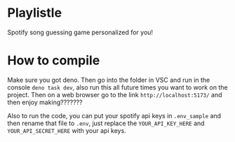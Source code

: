 # Playlistle
Spotify song guessing game personalized for you!

# How to compile
Make sure you got deno. Then go into the folder in VSC and run in the console `deno task dev`, also run this all future times you want to work on the project. Then on a web browser go to the link `http://localhost:5173/` and then enjoy making???????

Also to run the code, you can put your spotify api keys in `.env_sample` and then rename that file to `.env`, just replace the `YOUR_API_KEY_HERE` and `YOUR_API_SECRET_HERE` with your api keys.
